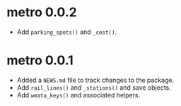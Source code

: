 # metro 0.0.2

* Add `parking_spots()` and `_cost()`.

# metro 0.0.1

* Added a `NEWS.md` file to track changes to the package.
* Add `rail_lines()` and `_stations()` and save objects.
* Add `wmata_keys()` and associated helpers.
